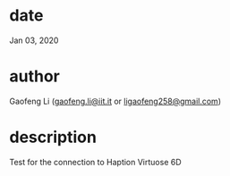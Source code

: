 # date
Jan 03, 2020
# author
Gaofeng Li (gaofeng.li@iit.it or ligaofeng258@gmail.com)
# description
Test for the connection to Haption Virtuose 6D